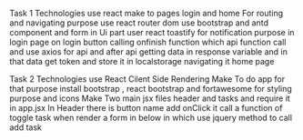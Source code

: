 Task 1
Technologies use react
make to pages login and home 
For routing  and navigating purpose use react router dom 
use bootstrap and antd component and form in Ui part 
user react toastify for notification purpose 
in login page on login button calling onfinish function which api function call
and use axios for api and after api getting data in response variable 
and in that data get token and store it in localstorage
navigating it home page 

Task 2
Technologies use React 
Cilent Side Rendering 
Make To do app 
for that purpose install bootstrap , react bootstrap and fortawesome for styling purpose and icons 
Make Two main jsx files header and tasks and require it in app.jsx
In Header  there is button name add onClick it call a function of toggle task when render a form in below
in which use jquery method to call add task 
